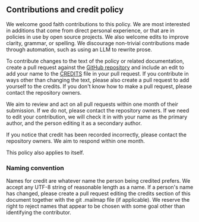 ## Contributions and credit policy

We welcome good faith contributions to this policy. We are most interested in additions that come from direct personal experience, or that are in policies in use by open source projects. We also welcome edits to improve clarity, grammar, or spelling. We discourage non-trivial contributions made through automation, such as using an LLM to rewrite prose.

To contribute changes to the text of the policy or related documentation, create a pull request against the [GitHub repository](https://github.com/contribution-credit/policy) and include an edit to add your name to the [CREDITS](https://github.com/contribution-credit/policy/blob/main/CREDITS) file in your pull request. If you contribute in ways other than changing the text, please also create a pull request to add yourself to the credits. If you don't know how to make a pull request, please contact the repository owners.

We aim to review and act on all pull requests within one month of their submission. If we do not, please contact the repository owners. If we need to edit your contribution, we will check it in with your name as the primary author, and the person editing it as a secondary author.

If you notice that credit has been recorded incorrectly, please contact the repository owners. We aim to respond within one month.

This policy also applies to itself.

### Naming convention

Names for credit are whatever name the person being credited prefers. We accept any UTF-8 string of reasonable length as a name. If a person's name has changed, please create a pull request editing the credits section of this document together with the git .mailmap file (if applicable). We reserve the right to reject names that appear to be chosen with some goal other than identifying the contributor.
